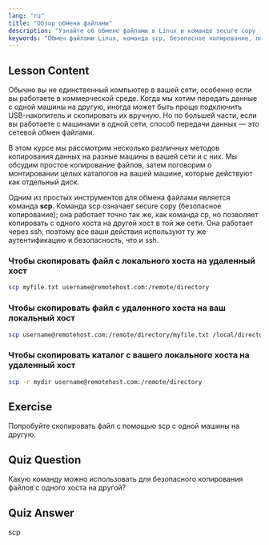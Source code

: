 ```yaml
---
lang: "ru"
title: "Обзор обмена файлами"
description: "Узнайте об обмене файлами в Linux и команде secure copy (scp). Передавайте файлы между хостами в вашей сети. Начните с этого руководства для начинающих!"
keywords: "Обмен файлами Linux, команда scp, безопасное копирование, передача файлов по сети, учебник Linux, Linux для начинающих, руководство по Linux"
---
```


## Lesson Content

Обычно вы не единственный компьютер в вашей сети, особенно если вы работаете в коммерческой среде. Когда мы хотим передать данные с одной машины на другую, иногда может быть проще подключить USB-накопитель и скопировать их вручную. Но по большей части, если вы работаете с машинами в одной сети, способ передачи данных — это сетевой обмен файлами.

В этом курсе мы рассмотрим несколько различных методов копирования данных на разные машины в вашей сети и с них. Мы обсудим простое копирование файлов, затем поговорим о монтировании целых каталогов на вашей машине, которые действуют как отдельный диск.

Одним из простых инструментов для обмена файлами является команда **scp**. Команда scp означает secure copy (безопасное копирование); она работает точно так же, как команда cp, но позволяет копировать с одного хоста на другой хост в той же сети. Она работает через ssh, поэтому все ваши действия используют ту же аутентификацию и безопасность, что и ssh.

### Чтобы скопировать файл с локального хоста на удаленный хост

```bash
scp myfile.txt username@remotehost.com:/remote/directory
```

### Чтобы скопировать файл с удаленного хоста на ваш локальный хост

```bash
scp username@remotehost.com:/remote/directory/myfile.txt /local/directory
```

### Чтобы скопировать каталог с вашего локального хоста на удаленный хост

```bash
scp -r mydir username@remotehost.com:/remote/directory
```

## Exercise

Попробуйте скопировать файл с помощью scp с одной машины на другую.

## Quiz Question

Какую команду можно использовать для безопасного копирования файлов с одного хоста на другой?

## Quiz Answer

scp
